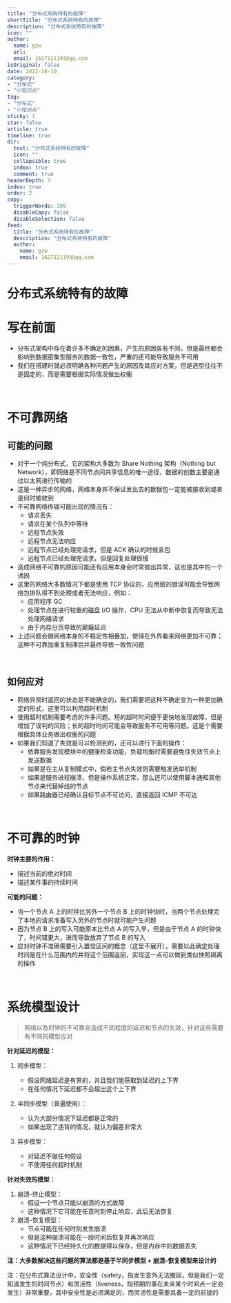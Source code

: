 ```yaml
---
title: "分布式系统特有的故障"
shortTitle: "分布式系统特有的故障"
description: "分布式系统特有的故障"
icon: ""
author: 
  name: gzw
  url: 
  email: 1627121193@qq.com
isOriginal: false
date: 2022-10-10
category: 
- "分布式"
- "小知识点"
tag:
- "分布式"
- "小知识点"
sticky: 1
star: false
article: true
timeline: true
dir:
  text: "分布式系统特有的故障"
  icon: ""
  collapsible: true
  index: true
  comment: true
headerDepth: 3
index: true
order: 2
copy:
  triggerWords: 100
  disableCopy: false
  disableSelection: false
feed:
  title: "分布式系统特有的故障"
  description: "分布式系统特有的故障"
  author:
    name: gzw
    email: 1627121193@qq.com
---
```



# 分布式系统特有的故障



# 写在前面

- 分布式架构中存在着许多不确定的因素，产生的原因各有不同，但是最终都会影响到数据密集型服务的数据一致性，严重的还可能导致服务不可用
- 我们在搭建时就必须明确各种问题产生的原因及其应对方案，但是选型往往不是固定的，而是需要根据实际情况做出权衡



<br/>

# 不可靠网络

## 可能的问题

- 对于一个纯分布式，它的架构大多数为 Share Nothing 架构（Nothing but Network），即网络是不同节点间共享信息的唯一途径，数据的创数主要是通过以太网进行传输的
- 这是一种异步的网络，网络本身并不保证发出去的数据包一定能被接收到或者是何时被收到
- 不可靠网络传输可能出现的情况有：
  - 请求丢失
  - 请求在某个队列中等待
  - 远程节点失效
  - 远程节点无法响应
  - 远程节点已经处理完请求，但是 ACK 确认的时候丢包
  - 远程节点已经处理完请求，但是回复处理很慢
- 造成网络不可靠的原因可能还有应用本身会时常抛出异常，这也是其中的一个诱因
- 这里的网络大多数情况下都是使用 TCP 协议的，应用层的错误可能会导致网络包排队得不到处理或者无法响应，例如：
  - 应用程序 GC
  - 处理节点在进行较重的磁盘 I/O 操作，CPU 无法从中断中恢复而导致无法处理网络请求
  - 由于内存分页导致的颠簸延迟
- 上述问题会跟网络本身的不稳定性相叠加，使得在外界看来网络更加不可靠；这种不可靠加重复制滞后并最终导致一致性问题



<br/>

## 如何应对

- 网络异常时返回的状态是不能确定的，我们需要把这种不确定变为一种更加确定的形式，这里可以利用超时机制
- 使用超时机制需要考虑的许多问题。短的超时时间便于更快地发现故障，但是增加了误判的风险；长的超时时间可能会导致服务不可用等问题。这是个需要根据具体业务做出权衡的问题
- 如果我们知道了失效是可以检测到的，还可以进行下面的操作：
  - 依靠服务发现模块中的健康检查功能，负载均衡时需要避免往失效节点上发送数据
  - 如果是在主从复制模式中，倘若主节点失效则需要触发选举机制
  - 如果是服务进程崩溃，但是操作系统正常，那么还可以使用脚本通知其他节点来代替掉线的节点
  - 如果路由器已经确认目标节点不可访问，直接返回 ICMP 不可达



<br/>

# 不可靠的时钟

**时钟主要的作用：**

- 描述当前的绝对时间
- 描述某件事的持续时间

**可能的问题：**

- 当一个节点 A 上的时钟比另外一个节点 B 上的时钟快时，当两个节点处理完了本地的请求准备写入另外的节点时就可能产生问题
- 因为节点 B 上的写入可能原本比节点 A 的写入早，但是由于节点 A 的时钟快了，时间错更大，进而导致放弃了节点 B 的写入
- 应对时钟不准确需要引入置信区间的概念（这里不展开），需要以此确定处理时间是在什么范围内的并将这个范围返回，实现这一点可以做到类似快照隔离的操作



<br/>

# 系统模型设计

> 网络以及时钟的不可靠会造成不同程度的延迟和节点的失效，针对这些需要有不同的模型应对

**针对延迟的模型：**

1. 同步模型：
   - 假设网络延迟是有界的，并且我们能获取到延迟的上下界
   - 在任何情况下延迟都不会超出这个上下界
2. 半同步模型（普遍使用）：
   - 认为大部分情况下延迟都是正常的
   - 如果出现了违背的情况，就认为偏差非常大

3. 异步模型：
   - 对延迟不做任何假设
   - 不使用任何超时机制

**针对失效的模型：**

1. 崩溃-终止模型：
   - 假设一个节点只能以崩溃的方式故障
   - 这种情况下它可能在任意时刻停止响应，此后无法恢复
2. 崩溃-恢复模型：
   - 节点可能在任何时刻发生崩溃
   - 但是这种崩溃可能在一段时间后恢复并再次响应
   - 这种情况下已经持久化的数据得以保存，但是内存中的数据丢失

**注：大多数解决这些问题的算法都是基于半同步模型 + 崩溃-恢复模型来设计的**

注：在分布式算法设计中，安全性（safety，指发生意外无法撤回，但是我们一定知道发生的时间节点）和灵活性（liveness，指预期的事在未来某个时间点一定会发生）非常重要，其中安全性是必须满足的，而灵活性是需要具备一定的前提的



<br/><br/>